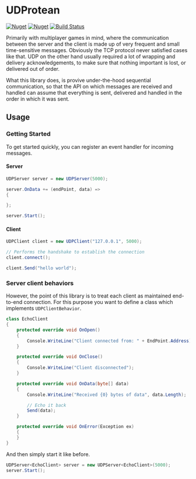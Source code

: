 # UDProtean

[![Nuget](https://img.shields.io/nuget/v/UDProtean.svg)](https://www.nuget.org/packages/UDProtean)
[![Nuget](https://img.shields.io/nuget/dt/UDProtean.svg)](https://www.nuget.org/packages/UDProtean)
[![Build Status](https://devops.gmantaos.com/buildStatus/icon?job=UDProtean)](https://devops.gmantaos.com/job/UDProtean/)

Primarily with multiplayer games in mind, where the communication between the server and the client is made up of very frequent and small time-sensitive messages. Obviously the TCP protocol never satisfied cases like that. UDP on the other hand usually required a lot of wrapping and delivery acknowledgements, to make sure that nothing important is lost, or delivered out of order.

What this library does, is provive under-the-hood sequential communication, so that the API on which messages are received and handled can assume that everything is sent, delivered and handled in the order in which it was sent.

## Usage

### Getting Started

To get started quickly, you can register an event handler for incoming messages.

#### Server

```csharp
UDPServer server = new UDPServer(5000);

server.OnData += (endPoint, data) =>
{

};

server.Start();
```

#### Client

```csharp
UDPClient client = new UDPClient("127.0.0.1", 5000);

// Performs the handshake to establish the connection
client.connect();

client.Send("hello world");
```

### Server client behaviors

However, the point of this library is to treat each client as maintained end-to-end connection. For this purpose you want to define a class which implements `UDPClientBehavior`.

```csharp
class EchoClient
{
	protected override void OnOpen()
	{
		Console.WriteLine("Client connected from: " + EndPoint.Address);
	}

	protected override void OnClose()
	{
		Console.WriteLine("Client disconnected");
	}

	protected override void OnData(byte[] data)
	{
		Console.WriteLine("Received {0} bytes of data", data.Length);		

		// Echo it back
		Send(data);
	}

	protected override void OnError(Exception ex)
	{
	}
}
```

And then simply start it like before.

```csharp
UDPServer<EchoClient> server = new UDPServer<EchoClient>(5000);
server.Start();
```
